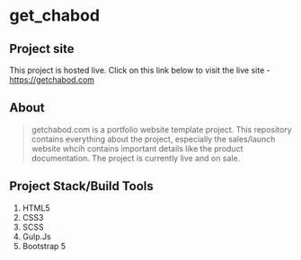 # get_chabod

## Project site

This project is hosted live. Click on this link below to visit the live site -
https://getchabod.com

## About

> getchabod.com is a portfolio website template project. This repository contains everything about the project, especially the sales/launch website whcih contains important details like the product documentation.
> The project is currently live and on sale.

## Project Stack/Build Tools

1. HTML5
2. CSS3
3. SCSS
4. Gulp.Js
5. Bootstrap 5


